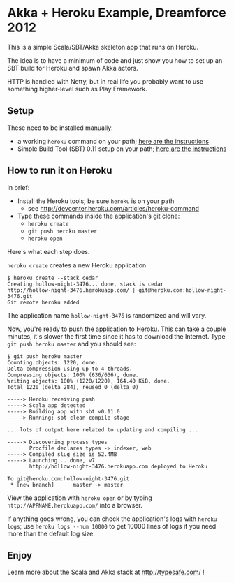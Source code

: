 # Akka + Heroku Example, Dreamforce 2012

This is a simple Scala/SBT/Akka skeleton app that runs on Heroku.

The idea is to have a minimum of code and just show you how to set
up an SBT build for Heroku and spawn Akka actors.

HTTP is handled with Netty, but in real life you probably want to
use something higher-level such as Play Framework.

## Setup

These need to be installed manually:

- a working `heroku` command on your path;
  [here are the instructions][herokucommand]
- Simple Build Tool (SBT) 0.11 setup on your path;
  [here are the instructions][xsbtsetup]

## How to run it on Heroku

In brief:

 - Install the Heroku tools; be sure `heroku` is on your path
    - see http://devcenter.heroku.com/articles/heroku-command
 - Type these commands inside the application's git clone:
    - `heroku create`
    - `git push heroku master`
    - `heroku open`

Here's what each step does.

`heroku create` creates a new Heroku application.

    $ heroku create --stack cedar
    Creating hollow-night-3476... done, stack is cedar
    http://hollow-night-3476.herokuapp.com/ | git@heroku.com:hollow-night-3476.git
    Git remote heroku added

The application name `hollow-night-3476` is randomized and will vary.

Now, you're ready to push the application to Heroku. This can take a couple
minutes, it's slower the first time since it has to download the
Internet. Type `git push heroku master` and you should see:

    $ git push heroku master
    Counting objects: 1220, done.
    Delta compression using up to 4 threads.
    Compressing objects: 100% (636/636), done.
    Writing objects: 100% (1220/1220), 164.40 KiB, done.
    Total 1220 (delta 284), reused 0 (delta 0)

    -----> Heroku receiving push
    -----> Scala app detected
    -----> Building app with sbt v0.11.0
    -----> Running: sbt clean compile stage

    ... lots of output here related to updating and compiling ...

    -----> Discovering process types
           Procfile declares types -> indexer, web
    -----> Compiled slug size is 52.4MB
    -----> Launching... done, v7
           http://hollow-night-3476.herokuapp.com deployed to Heroku

    To git@heroku.com:hollow-night-3476.git
     * [new branch]      master -> master

View the application with `heroku open` or by typing
`http://APPNAME.herokuapp.com/` into a browser.

If anything goes wrong, you can check the application's logs with `heroku
logs`; use `heroku logs --num 10000` to get 10000 lines of logs if you need
more than the default log size.

## Enjoy

Learn more about the Scala and Akka stack at http://typesafe.com/ !

[herokucommand]: http://devcenter.heroku.com/articles/heroku-command "How to install Heroku"

[xsbtsetup]: https://github.com/harrah/xsbt/wiki/Getting-Started-Setup "SBT setup"

